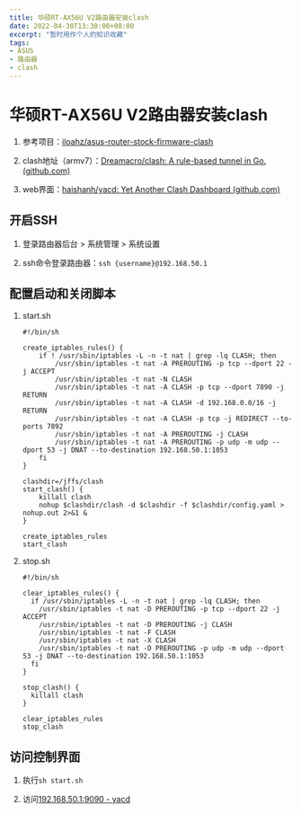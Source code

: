 ```yaml
---
title: 华硕RT-AX56U V2路由器安装clash
date: 2022-04-30T13:30:00+08:00
excerpt: "暂时用作个人的知识收藏"
tags:
- ASUS
- 路由器
- clash
---
```

# 华硕RT-AX56U V2路由器安装clash

1. 参考项目：[iloahz/asus-router-stock-firmware-clash](https://github.com/iloahz/asus-router-stock-firmware-clash)

2. clash地址（armv7）：[Dreamacro/clash: A rule-based tunnel in Go. (github.com)](https://github.com/Dreamacro/clash)

3. web界面：[haishanh/yacd: Yet Another Clash Dashboard (github.com)](https://github.com/haishanh/yacd)

## 开启SSH

1. 登录路由器后台 > 系统管理 > 系统设置

2. ssh命令登录路由器：`ssh {username}@192.168.50.1`

## 配置启动和关闭脚本

1. start.sh
   
   ```shell
   #!/bin/sh
   
   create_iptables_rules() {
       if ! /usr/sbin/iptables -L -n -t nat | grep -lq CLASH; then
           /usr/sbin/iptables -t nat -A PREROUTING -p tcp --dport 22 -j ACCEPT
           /usr/sbin/iptables -t nat -N CLASH
           /usr/sbin/iptables -t nat -A CLASH -p tcp --dport 7890 -j RETURN
           /usr/sbin/iptables -t nat -A CLASH -d 192.168.0.0/16 -j RETURN
           /usr/sbin/iptables -t nat -A CLASH -p tcp -j REDIRECT --to-ports 7892
           /usr/sbin/iptables -t nat -A PREROUTING -j CLASH
           /usr/sbin/iptables -t nat -A PREROUTING -p udp -m udp --dport 53 -j DNAT --to-destination 192.168.50.1:1053
       fi
   }
   
   clashdir=/jffs/clash
   start_clash() {
       killall clash
       nohup $clashdir/clash -d $clashdir -f $clashdir/config.yaml > nohup.out 2>&1 &
   }
   
   create_iptables_rules
   start_clash
   ```

2. stop.sh
   
   ```shell
   #!/bin/sh
   
   clear_iptables_rules() {
     if /usr/sbin/iptables -L -n -t nat | grep -lq CLASH; then
       /usr/sbin/iptables -t nat -D PREROUTING -p tcp --dport 22 -j ACCEPT
       /usr/sbin/iptables -t nat -D PREROUTING -j CLASH
       /usr/sbin/iptables -t nat -F CLASH
       /usr/sbin/iptables -t nat -X CLASH
       /usr/sbin/iptables -t nat -D PREROUTING -p udp -m udp --dport 53 -j DNAT --to-destination 192.168.50.1:1053
     fi
   }
   
   stop_clash() {
     killall clash
   }
   
   clear_iptables_rules
   stop_clash
   ```

## 访问控制界面

1. 执行`sh start.sh`

2. 访问[192.168.50.1:9090 - yacd](http://192.168.50.1:9090/ui/#/proxies)
